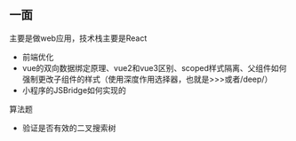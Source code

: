## 一面 
主要是做web应用，技术栈主要是React

+ 前端优化
+ vue的双向数据绑定原理、vue2和vue3区别、scoped样式隔离、父组件如何强制更改子组件的样式（使用深度作用选择器，也就是>>>或者/deep/）
+ 小程序的JSBridge如何实现的

算法题
+ 验证是否有效的二叉搜索树
## 